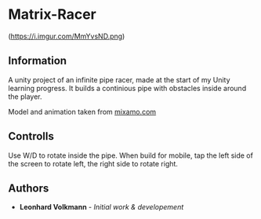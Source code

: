 # Matrix-Racer
(https://i.imgur.com/MmYvsND.png)
## Information

A unity project of an infinite pipe racer, made at the start of my Unity learning progress. 
It builds a continious pipe with obstacles inside around the player. 

Model and animation taken from [mixamo.com](https://www.mixamo.com)

## Controlls

Use W/D to rotate inside the pipe.
When build for mobile, tap the left side of the screen to rotate left, the right side to rotate right.


## Authors
* **Leonhard Volkmann** -  *Initial work & developement*
